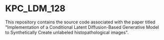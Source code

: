 # KPC_LDM_128
This repository contains the source code associated with the paper titled "Implementation of a Conditional Latent Diffusion-Based Generative Model to Synthetically Create unlabeled histopathological images".

